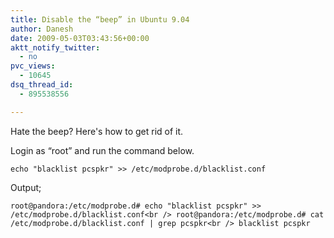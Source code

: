 ```yaml
---
title: Disable the “beep” in Ubuntu 9.04
author: Danesh
date: 2009-05-03T03:43:56+00:00
aktt_notify_twitter:
  - no
pvc_views:
  - 10645
dsq_thread_id:
  - 895538556

---
```

Hate the beep? Here's how to get rid of it.

Login as &#8220;root&#8221; and run the command below.

`echo "blacklist pcspkr" >> /etc/modprobe.d/blacklist.conf`

Output;

`root@pandora:/etc/modprobe.d# echo "blacklist pcspkr" >> /etc/modprobe.d/blacklist.conf<br />
root@pandora:/etc/modprobe.d# cat /etc/modprobe.d/blacklist.conf | grep pcspkr<br />
blacklist pcspkr`